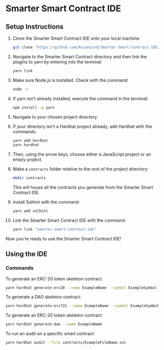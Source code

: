 # Smarter Smart Contract IDE

## Setup Instructions

1. Clone the Smarter Smart Contract IDE onto your local machine:
    ```sh
    git clone "https://github.com/AsianLord/Smarter-Smart-Contract-IDE.git"
    ```

2. Navigate to the Smarter Smart Contract directory and then link the plugins to yarn by entering into the terminal:
    ```sh
    yarn link
    ```

3. Make sure Node.js is installed. Check with the command:
    ```sh
    node -v
    ```

4. If yarn isn't already installed, execute the command in the terminal:
    ```sh
    npm install -g yarn
    ```

5. Navigate to your chosen project directory.

6. If your directory isn't a Hardhat project already, add Hardhat with the commands:
    ```sh
    yarn add hardhat
    yarn hardhat
    ```

7. Then, using the arrow keys, choose either a JavaScript project or an empty project.

8. Make a `contracts` folder relative to the root of the project directory:
    ```sh
    mkdir contracts
    ```
    This will house all the contracts you generate from the Smarter Smart Contract IDE.

9. Install Solhint with the command:
    ```sh
    yarn add solhint
    ```

10. Link the Smarter Smart Contract IDE with the command:
    ```sh
    yarn link "smarter-smart-contract-ide"
    ```

Now you're ready to use the Smarter Smart Contract IDE!

## Using the IDE

### Commands

To generate an ERC-20 token skeleton contract:
```sh
yarn hardhat generate-erc20 --name ExampleName --symbol ExampleSymbol
```

To generate a DAO skeleton contract:
```sh
yarn hardhat generate-erc721 --name ExampleName --symbol ExampleSymbol
```

To generate an ERC-20 token skeleton contract:
```sh
yarn hardhat generate-dao --name ExampleName
```

To run an audit on a specific smart contract:
```sh
yarn hardhat audit --file contracts/ExampleFileName.sol
```
